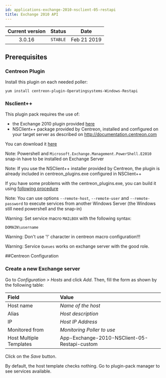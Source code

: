 ```yaml
---
id: applications-exchange-2010-nsclient-05-restapi
title: Exchange 2010 API
---
```


| Current version | Status | Date |
| :-: | :-: | :-: |
| 3.0.16 | `STABLE` | Feb 21 2019 |

## Prerequisites

### Centreon Plugin

Install this plugin on each needed poller:

``` shell
yum install centreon-plugin-Operatingsystems-Windows-Restapi
```

### Nsclient++

This plugin pack requires the use of:

  - the Exchange 2010 plugin provided
    [here](https://forge.centreon.com/projects/centreon-plugins/repository)
  - NSClient++ package provided by Centreon, installed and configured on your
    target server as described on <http://documentation.centreon.com>

You can download it
[here](https://download.centreon.com/?action=product&product=agent-nsclient&version=0.51&secKey=59d646114079212e03ec09454456a938)

Note: Powershell and `Microsoft.Exchange.Management.PowerShell.E2010` snap-in
have to be installed on Exchange Server

Note: If you use the NSClient++ installer provided by Centreon, the plugin is
already included in centreon\_plugins.exe configured in NSClient++

If you have some problems with the centreon\_plugins.exe, you can build it using
[following
procedure](https://documentation.centreon.com/docs/centreon-nsclient/en/latest/windows_agent.html#build-your-own-executable)

Note: You can use options `--remote-host`, `--remote-user` and
`--remote-password` to execute services from another Windows Server (the Windows
still need powershell and the snap-in)

Warning: Set service macro `MAILBOX` with the following syntax:

    DOMAIN\username

Warning: Don't use '\!' character in centreon macro configuration\!\!\!

Warning: Service `Queues` works on exchange server with the good role.

\#\#Centreon Configuration

### Create a new Exchange server

Go to *Configuration \> Hosts* and click *Add*. Then, fill the form as shown by
the following table:

| Field                   | Value                                        |
| :---------------------- | :------------------------------------------- |
| Host name               | *Name of the host*                           |
| Alias                   | *Host description*                           |
| IP                      | *Host IP Address*                            |
| Monitored from          | *Monitoring Poller to use*                   |
| Host Multiple Templates | App-Exchange-2010-NSClient-05-Restapi-custom |

Click on the *Save* button.

By default, the host template checks nothing. Go to plugin-pack manager to see
services available.

